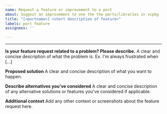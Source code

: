 ```yaml
---
name: Request a feature or improvement to a port
about: Suggest an improvement to one the the ports/libraries in vcpkg
title: "[<portname>] <short description of feature>"
labels: port feature
assignees: ''

---
```


****

**Is your feature request related to a problem? Please describe.**
A clear and concise description of what the problem is. Ex. I'm always frustrated when [...]

**Proposed solution**
A clear and concise description of what you want to happen.

**Describe alternatives you've considered**
A clear and concise description of any alternative solutions or features you've considered if applicable.

**Additional context**
Add any other context or screenshots about the feature request here.
